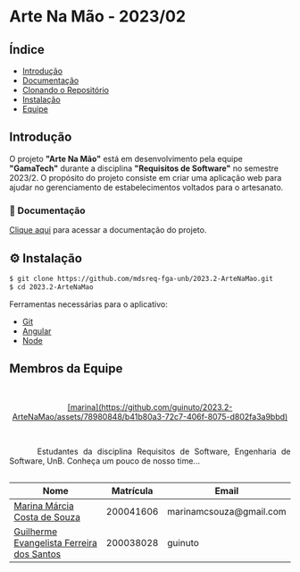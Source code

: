 # Arte Na Mão - 2023/02


##  Índice 

* [Introdução](#Introdução)
* [Documentação](#Documentação)
* [Clonando o Repositório](#Clonando-o-repositório)
* [Instalação](#Instalação)
* [Equipe](#Equipe)

## Introdução

O projeto **"Arte Na Mão"** está em desenvolvimento pela equipe **"GamaTech"** durante a disciplina **"Requisitos de Software"** no semestre 2023/2. O propósito do projeto consiste em criar uma aplicação web para ajudar no gerenciamento de estabelecimentos voltados para o artesanato. 


### 🤝 Documentação

[Clique aqui](https://mdsreq-fga-unb.github.io/2023.1-FamilyMusicSystem/) para acessar a documentação do projeto. 


## ⚙️ Instalação
```bash
$ git clone https://github.com/mdsreq-fga-unb/2023.2-ArteNaMao.git
$ cd 2023.2-ArteNaMao
```

Ferramentas necessárias para o aplicativo:

* [Git](https://git-scm.com/)
* [Angular](https://angular.io/)
* [Node](https://nodejs.org/)


## <h2><span style="color: #F3910A;"></span> Membros da Equipe </h2>


<br/>
<p align="center">
     <a href="https://github.com/luanasoares0901"> [marina](https://github.com/guinuto/2023.2-ArteNaMao/assets/78980848/b41b80a3-72c7-406f-8075-d802fa3a9bbd)</a>
</p>

<br/>

<p style="text-indent: 50px;text-align: justify;">Estudantes da disciplina Requisitos de Software, Engenharia de Software, UnB. Conheça um pouco de nosso time...</p>

<div style="-webkit-display: flex;
       display: flex;
       -webkit-align-items: center;
       align-items: center;
       -webkit-justify-content: center;
       justify-content: center;">

<table>
<thead>
<tr>
<th>Nome</th>
<th>Matrícula</th>
<th>Email</th>
</tr>
</thead>
<tbody>
<tr>
<td><a href="https://github.com/guinuto">Marina Márcia Costa de Souza</a></td>
<td>200041606</td>
<td>marinamcsouza@gmail.com</td>
</tr>
<tr>
<td><a href="https://github.com/guinuto">Guilherme Evangelista Ferreira dos Santos</a></td>
<td>200038028</td>
<td>guinuto</td>
</tr>
</tbody>
</table>
</div>
